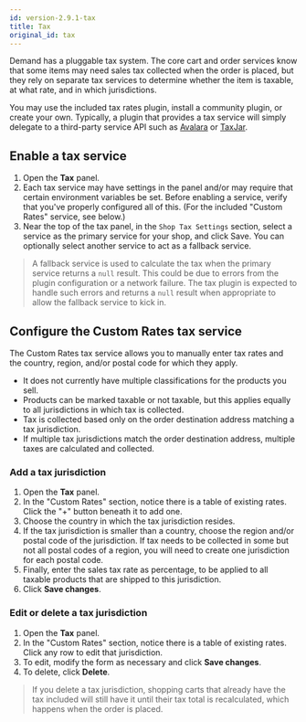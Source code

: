 ```yaml
---
id: version-2.9.1-tax
title: Tax
original_id: tax
---
```


Demand has a pluggable tax system. The core cart and order services know that some items may need sales tax collected when the order is placed, but they rely on separate tax services to determine whether the item is taxable, at what rate, and in which jurisdictions.

You may use the included tax rates plugin, install a community plugin, or create your own. Typically, a plugin that provides a tax service will simply delegate to a third-party service API such as [Avalara](https://www.avalara.com) or [TaxJar](https://www.taxjar.com/).

## Enable a tax service

1. Open the <i class="rui font-icon fa fa-university"></i> **Tax** panel.
2. Each tax service may have settings in the panel and/or may require that certain environment variables be set. Before enabling a service, verify that you've properly configured all of this. (For the included "Custom Rates" service, see below.)
3. Near the top of the tax panel, in the `Shop Tax Settings` section, select a service as the primary service for your shop, and click Save. You can optionally select another service to act as a fallback service.

> A fallback service is used to calculate the tax when the primary service returns a `null` result. This could be due to errors from the plugin configuration or a network failure. The tax plugin is expected to handle such errors and returns a `null` result when appropriate to allow the fallback service to kick in.

## Configure the Custom Rates tax service

The Custom Rates tax service allows you to manually enter tax rates and the country, region, and/or postal code for which they apply.
- It does not currently have multiple classifications for the products you sell.
- Products can be marked taxable or not taxable, but this applies equally to all jurisdictions in which tax is collected.
- Tax is collected based only on the order destination address matching a tax jurisdiction.
- If multiple tax jurisdictions match the order destination address, multiple taxes are calculated and collected.

### Add a tax jurisdiction

1. Open the <i class="rui font-icon fa fa-university"></i> **Tax** panel.
2. In the "Custom Rates" section, notice there is a table of existing rates. Click the "+" button beneath it to add one.
3. Choose the country in which the tax jurisdiction resides.
4. If the tax jurisdiction is smaller than a country, choose the region and/or postal code of the jurisdiction. If tax needs to be collected in some but not all postal codes of a region, you will need to create one jurisdiction for each postal code.
5. Finally, enter the sales tax rate as percentage, to be applied to all taxable products that are shipped to this jurisdiction.
6. Click **Save changes**.

### Edit or delete a tax jurisdiction

1. Open the <i class="rui font-icon fa fa-university"></i> **Tax** panel.
2. In the "Custom Rates" section, notice there is a table of existing rates. Click any row to edit that jurisdiction.
3. To edit, modify the form as necessary and click **Save changes**.
4. To delete, click **Delete**.

> If you delete a tax jurisdiction, shopping carts that already have the tax included will still have it until their tax total is recalculated, which happens when the order is placed.
